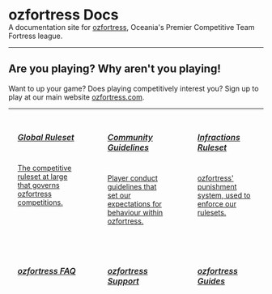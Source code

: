 <link rel="stylesheet" href="/stylesheets/extra.css" />

<style>
.grid-container {
  display: grid;
  column-gap: 24px;
  row-gap: 24px;
  grid-template-columns: auto auto auto;
  background: none;
}
.grid-item {
  background-color: var(--md-footer-bg-color);
  border-left: 4px solid var(--md-footer-bg-color);
  padding: 10px 18px 10px 18px;
  text-align: left;
  transition: ease 0.5s;
}

.grid-item:hover {
  border-left: 4px solid var(--md-accent-fg-color);
  transition: ease 0.3s;
}

.grid-item:hover h5 {
  color: var(--md-accent-fg-color);
  transition: ease 0.3s;
}

.grid-item h5 {
  color: var(--md-primary-bg-color--light);
  font-size: 16px;
  font-weight: 600;
  transition: ease 0.5s;
}

.grid-item hr {
  background-color: var(--md-primary-bg-color--light);
}

.grid-item p {
  color: var(--md-primary-bg-color);
}

.hero-container h2 {
  text-transform: none;
}

.hero-span {
  margin-top: -20px;
  color: var(--md-default-fg-color--light);
}

@media only screen and (min-width: 1220px) {
  .md-sidebar--primary {
    display: none;
  }
  .md-sidebar--secondary {
    display: none;
    order: 0;
    width: 0%;
  }
}

@media only screen and (max-width: 1219px) {
  .md-sidebar--secondary {
    display: none;
    order: 0;
    width: 0%;
  }

  .md-source-file {
    display: none;
  }
}
</style>

<div class="hero-container">
  <h1>ozfortress Docs</h1>
  <div class="hero-span">
    <span>A documentation site for <a href="https://ozfortress.com/">ozfortress</a>, Oceania's Premier Competitive Team Fortress league.</span>
  </div>
  <hr>
  <h2>Are you playing? Why aren't you playing!</h2>
  <p>Want to up your game? Does playing competitively interest you? Sign up to play at our main website <a href="https://ozfortress.com/">ozfortress.com</a>.</p>
  <hr>
</div>

<div class="grid-container">
  <a href="/rules/global">
  <div class="grid-item">
    <h5>Global Ruleset</h5>
    <hr>
    <p>The competitive ruleset at large that governs ozfortress competitions.</p>
  </div>
  </a>
  <a href="/rules/community_guidelines">
  <div class="grid-item">
    <h5>Community Guidelines</h5>
    <hr>
    <p>Player conduct guidelines that set our expectations for behaviour within ozfortress.</p>
  </div>
  </a>
  <a href="/rules/infractions">
  <div class="grid-item">
    <h5>Infractions Ruleset</h5>
    <hr>
    <p>ozfortress' punishment system, used to enforce our rulesets.</p>
  </div>
  </a>
  <a href="/faq/landing">
  <div class="grid-item">
    <h5>ozfortress FAQ</h5>
  </div>
  </a>
  <a href="/support/landing">
  <div class="grid-item">
    <h5>ozfortress Support</h5>
  </div>
  </a>
  <a href="/guides/landing">
  <div class="grid-item">
    <h5>ozfortress Guides</h5>
  </div>
  </a>
</div>